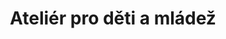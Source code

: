 ---
id: 3e3ba3f0-30b8-4c33-a686-7ca3b84b4787
title: "Ateliér pro děti a mládež"
price: 90000
year: 2013
description: "Obsahem projektu je tvorba vzdělávací metodiky a realizace divadelních workshopů přímo ke konkrétním představením pro žáky základních a studenty středních škol, kteří navštíví Národní divadlo moravskoslezské v Ostravě v rámci školní výuky. Interaktivní workshopy jsou otevřeny pro všechny zájemce z regionu. Díky nim už pro děti nebude návštěva divadla nikdy nuda!"
kouskovani: false
locationName: undefined
position:
  lng: 18.2882095846894
  lat: 49.836203321232034
---